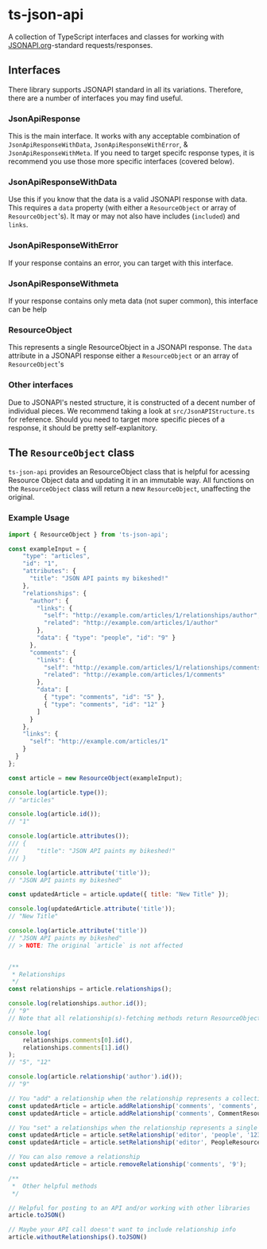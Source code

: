 # ts-json-api

A collection of TypeScript interfaces and classes for working with [JSONAPI.org](http://jsonapi.org/)-standard requests/responses.

## Interfaces

There library supports JSONAPI standard in all its variations. Therefore, there are a number of interfaces you may find useful.

### JsonApiResponse

This is the main interface. It works with any acceptable combination of `JsonApiResponseWithData`, `JsonApiResponseWithError`, & `JsonApiResponseWithMeta`. If you need to target specifc response types, it is recommend you use those more specific interfaces (covered below).

### JsonApiResponseWithData

Use this if you know that the data is a valid JSONAPI response with data. This requires a `data` property (with either a `ResourceObject` or array of `ResourceObject`'s). It may or may not also have includes (`included`) and `links`.

### JsonApiResponseWithError

If your response contains an error, you can target with this interface.

### JsonApiResponseWithmeta

If your response contains only meta data (not super common), this interface can be help

### ResourceObject

This represents a single ResourceObject in a JSONAPI response. The `data` attribute in a JSONAPI response either a `ResourceObject` or an array of `ResourceObject`'s

### Other interfaces

Due to JSONAPI's nested structure, it is constructed of a decent number of individual pieces. We recommend taking a look at `src/JsonAPIStructure.ts` for reference. Should you need to target more specific pieces of a response, it should be pretty self-explanitory.

## The `ResourceObject` class

`ts-json-api` provides an ResourceObject class that is helpful for acessing Resource Object data and updating it in an immutable way. All functions on the `ResourceObject` class will return a new `ResourceObject`, unaffecting the original.

### Example Usage

```js
import { ResourceObject } from 'ts-json-api';

const exampleInput = {
    "type": "articles",
    "id": "1",
    "attributes": {
      "title": "JSON API paints my bikeshed!"
    },
    "relationships": {
      "author": {
        "links": {
          "self": "http://example.com/articles/1/relationships/author",
          "related": "http://example.com/articles/1/author"
        },
        "data": { "type": "people", "id": "9" }
      },
      "comments": {
        "links": {
          "self": "http://example.com/articles/1/relationships/comments",
          "related": "http://example.com/articles/1/comments"
        },
        "data": [
          { "type": "comments", "id": "5" },
          { "type": "comments", "id": "12" }
        ]
      }
    },
    "links": {
      "self": "http://example.com/articles/1"
    }
  }
};

const article = new ResourceObject(exampleInput);

console.log(article.type());
// "articles"

console.log(article.id());
// "1"

console.log(article.attributes());
/// {
///     "title": "JSON API paints my bikeshed!"
/// }

console.log(article.attribute('title'));
// "JSON API paints my bikeshed"

const updatedArticle = article.update({ title: "New Title" });

console.log(updatedArticle.attribute('title'));
// "New Title"

console.log(article.attribute('title'))
// "JSON API paints my bikeshed"
// > NOTE: The original `article` is not affected


/**
 * Relationships
 */
const relationships = article.relationships();

console.log(relationships.author.id());
// "9"
// Note that all relationship(s)-fetching methods return ResourceObject/ResourceObjects representing those relationship objects

console.log(
    relationships.comments[0].id(),
    relationships.comments[1].id()
);
// "5", "12"

console.log(article.relationship('author').id());
// "9"

// You "add" a relationship when the relationship represents a collection (ie. comments).
const updatedArticle = article.addRelationship('comments', 'comments', '432');
const updatedArticle = article.addRelationship('comments', CommentResourceObject);

// You "set" a relationships when the relationship represents a single item (ie. author)
const updatedArticle = article.setRelationship('editor', 'people', '123');
const updatedArticle = article.setRelationship('editor', PeopleResourceObject);

// You can also remove a relationship
const updatedArticle = article.removeRelationship('comments', '9');

/**
 *  Other helpful methods
 */

// Helpful for posting to an API and/or working with other libraries
article.toJSON()

// Maybe your API call doesn't want to include relationship info
article.withoutRelationships().toJSON()
```
